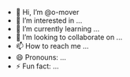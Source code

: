 - 👋 Hi, I’m @o-mover
- 👀 I’m interested in ...
- 🌱 I’m currently learning ...
- 💞️ I’m looking to collaborate on ...
- 📫 How to reach me ...
- 😄 Pronouns: ...
- ⚡ Fun fact: ...

<!---
o-mover/o-mover is a ✨ special ✨ repository because its `README.md` (this file) appears on your GitHub profile.
You can click the Preview link to take a look at your changes.
--->

